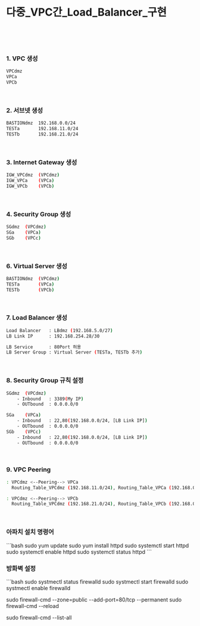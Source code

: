 <h1>다중_VPC간_Load_Balancer_구현</h1>
</br>
</br>
</br>

<h3>1. VPC 생성</h3>

```bash
VPCdmz
VPCa
VPCb
```

</br>

<h3>2. 서브넷 생성</h3>

```bash
BASTIONdmz  192.168.0.0/24
TESTa       192.168.11.0/24
TESTb       192.168.21.0/24
```

</br>

<h3>3. Internet Gateway 생성</h3>

```bash
IGW_VPCdmz  (VPCdmz)
IGW_VPCa    (VPCa)
IGW_VPCb    (VPCb)
```

</br>

<h3>4. Security Group 생성</h3>

```bash
SGdmz  (VPCdmz)
SGa    (VPCa)
SGb    (VPCc)
```

</br>

<h3>6. Virtual Server 생성</h3>

```bash
BASTIONdmz  (VPCdmz)
TESTa       (VPCa)
TESTb       (VPCb)
```

</br>

<h3>7. Load Balancer 생성</h3>

```bash
Load Balancer   : LBdmz (192.168.5.0/27)
LB Link IP      : 192.168.254.28/30

LB Service      : 80Port 허용
LB Server Group : Virtual Server (TESTa, TESTb 추가)
```

</br>

<h3>8. Security Group 규칙 설정</h3>

```bash
SGdmz  (VPCdmz)
    - Inbound   : 3389(My IP)
    - OUTbound  : 0.0.0.0/0

SGa    (VPCa)
    - Inbound   : 22,80(192.168.0.0/24, [LB Link IP])
    - OUTbound  : 0.0.0.0/0
SGb    (VPCc)
    - Inbound   : 22,80(192.168.0.0/24, [LB Link IP])
    - OUTbound  : 0.0.0.0/0
```

</br>

<h3>9. VPC Peering</h3>

```bash
: VPCdmz <--Peering--> VPCa
  Routing_Table_VPCdmz (192.168.11.0/24), Routing_Table_VPCa (192.168.0.0/24,192.168.254.28/30)

: VPCdmz <--Peering--> VPCb
  Routing_Table_VPCdmz (192.168.21.0/24), Routing_Table_VPCb (192.168.0.0/24,192.168.254.28/30)
```

</br>

<h3>아파치 설치 명령어</h3>
```bash
sudo yum update
sudo yum install httpd
sudo systemctl start httpd
sudo systemctl enable httpd
sudo systemctl status httpd
```

</br>

<h3>방화벽 설정</h3>
```bash
sudo systmectl status firewalld
sudo systmectl start firewalld
sudo systmectl enable firewalld

sudo firewall-cmd --zone=public --add-port=80/tcp --permanent
sudo firewall-cmd --reload

sudo firewall-cmd --list-all
```
